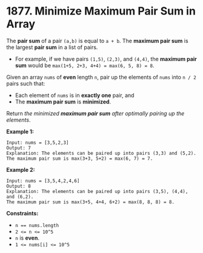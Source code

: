 # 1877. Minimize Maximum Pair Sum in Array

The **pair sum** of a pair `(a,b)` is equal to `a + b`. The **maximum pair sum** is the largest **pair sum** in a list of pairs.

- For example, if we have pairs `(1,5)`, `(2,3)`, and `(4,4)`, the **maximum pair sum** would be `max(1+5, 2+3, 4+4) = max(6, 5, 8) = 8`.

Given an array `nums` of **even** length `n`, pair up the elements of `nums` into `n / 2` pairs such that:

- Each element of `nums` is in **exactly one** pair, and
- The **maximum pair sum** is **minimized**.

Return *the minimized **maximum pair sum** after optimally pairing up the elements*.

**Example 1:**

```()
Input: nums = [3,5,2,3]
Output: 7
Explanation: The elements can be paired up into pairs (3,3) and (5,2).
The maximum pair sum is max(3+3, 5+2) = max(6, 7) = 7.
```

**Example 2:**

```()
Input: nums = [3,5,4,2,4,6]
Output: 8
Explanation: The elements can be paired up into pairs (3,5), (4,4), and (6,2).
The maximum pair sum is max(3+5, 4+4, 6+2) = max(8, 8, 8) = 8.
```

**Constraints:**

- `n == nums.length`
- `2 <= n <= 10^5`
- `n` is **even**.
- `1 <= nums[i] <= 10^5`
